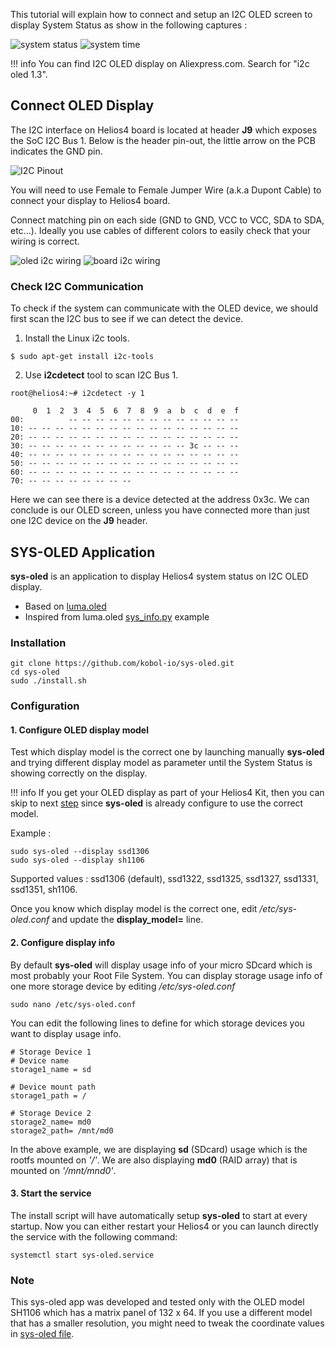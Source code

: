 This tutorial will explain how to connect and setup an I2C OLED screen to display System Status as show in the following captures :

![system status](/helios4/img/i2c/capture_01.png)
![system time](/helios4/img/i2c/capture_02.png)

!!! info
    You can find I2C OLED display on Aliexpress.com. Search for "i2c oled 1.3".


## Connect OLED Display

The I2C interface on Helios4 board is located at header **J9** which exposes the SoC I2C Bus 1. Below is the header pin-out, the little arrow on the PCB indicates the GND pin.

![I2C Pinout](/helios4/img/hardware/i2c_pinout.png)

You will need to use Female to Female Jumper Wire (a.k.a Dupont Cable) to connect your display to Helios4 board.

Connect matching pin on each side (GND to GND, VCC to VCC, SDA to SDA, etc...). Ideally you use cables of different colors to easily check that your wiring is correct.

![oled i2c wiring](/helios4/img/i2c/wiring_01.jpeg)
![board i2c wiring](/helios4/img/i2c/wiring_02.jpeg)


### Check I2C Communication

To check if the system can communicate with the OLED device, we should first scan the I2C bus to see if we can detect the device.

1. Install the Linux i2c tools.

```
$ sudo apt-get install i2c-tools
```

2. Use **i2cdetect** tool to scan I2C Bus 1.

```
root@helios4:~# i2cdetect -y 1

     0  1  2  3  4  5  6  7  8  9  a  b  c  d  e  f
00:          -- -- -- -- -- -- -- -- -- -- -- -- --
10: -- -- -- -- -- -- -- -- -- -- -- -- -- -- -- --
20: -- -- -- -- -- -- -- -- -- -- -- -- -- -- -- --
30: -- -- -- -- -- -- -- -- -- -- -- -- 3c -- -- --
40: -- -- -- -- -- -- -- -- -- -- -- -- -- -- -- --
50: -- -- -- -- -- -- -- -- -- -- -- -- -- -- -- --
60: -- -- -- -- -- -- -- -- -- -- -- -- -- -- -- --
70: -- -- -- -- -- -- -- --   
```

Here we can see there is a device detected at the address 0x3c. We can conclude is our OLED screen, unless you have connected more than just one I2C device on the **J9** header.


## SYS-OLED Application

**sys-oled** is an application to display Helios4 system status on I2C OLED display.

* Based on [luma.oled](https://github.com/rm-hull/luma.oled)
* Inspired from luma.oled [sys_info.py](https://github.com/rm-hull/luma.examples/blob/master/examples/sys_info.py) example

### Installation

```
git clone https://github.com/kobol-io/sys-oled.git
cd sys-oled
sudo ./install.sh
```

### Configuration

#### 1. Configure OLED display model

Test which display model is the correct one by launching manually **sys-oled** and trying different display model as parameter until the System Status is showing correctly on the display.

!!! info
    If you get your OLED display as part of your Helios4 Kit, then you can skip to next [step](#2-configure-display-info) since **sys-oled** is already configure to use the correct model.

Example :

```
sudo sys-oled --display ssd1306
sudo sys-oled --display sh1106

```

Supported values : ssd1306 (default), ssd1322, ssd1325, ssd1327, ssd1331, ssd1351, sh1106.

Once you know which display model is the correct one, edit */etc/sys-oled.conf* and update the **display_model=** line.


#### 2. Configure display info

By default **sys-oled** will display usage info of your micro SDcard which is most probably your Root File System. You can display storage usage info of one more storage device by editing */etc/sys-oled.conf*

```
sudo nano /etc/sys-oled.conf
```

You can edit the following lines to define for which storage devices you want to display usage info.

```
# Storage Device 1
# Device name
storage1_name = sd

# Device mount path
storage1_path = /

# Storage Device 2
storage2_name= md0
storage2_path= /mnt/md0

```

In the above example, we are displaying **sd** (SDcard) usage which is the rootfs mounted on *'/'*. We are also displaying **md0** (RAID array) that is mounted on *'/mnt/mnd0'*.


#### 3. Start the service

The install script will have automatically setup **sys-oled** to start at every startup. Now you can either restart your Helios4 or you can launch directly the service with the following command:

```
systemctl start sys-oled.service
```

### Note

This sys-oled app was developed and tested only with the OLED model SH1106 which has a matrix panel of 132 x 64. If you use a different model that has a smaller resolution, you might need to tweak the coordinate values in [sys-oled file](https://github.com/kobol-io/sys-oled/blob/master/bin/sys-oled#L105-L117).

